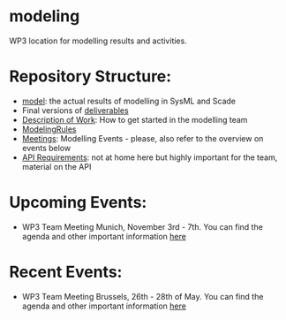 modeling
=========

WP3 location for modelling results and activities.

Repository Structure:
=====================

* [model](): the actual results of modelling in SysML and Scade
* Final versions of [deliverables](https://github.com/openETCS/modeling/tree/master/deliverables)
* [Description of Work](https://github.com/openETCS/modeling/tree/master/DescriptionOfWork): How to get started in the modelling team
* [ModelingRules](https://github.com/openETCS/modeling/tree/master/ModelingRules)
* [Meetings](https://github.com/openETCS/modeling/tree/master/meetings): Modelling Events - please, also refer to the overview on events below
* [API Requirements](https://github.com/openETCS/requirements/tree/master/D2.7-Technical_Appendix): not at home here but highly important for the team, material on the API

Upcoming Events:
================

* WP3 Team Meeting Munich, November 3rd - 7th.
 You can find the agenda and other important information [here](https://github.com/openETCS/modeling/blob/master/meetings/ADD-Phase/WS031114-Munich/SlidesDay1/1315_WS-MUC-AgendaV03-20141031.pdf)


Recent Events:
================

* WP3 Team Meeting Brussels, 26th - 28th of May.
 You can find the agenda and other important information [here](https://github.com/openETCS/modeling/blob/master/meetings/Team-Meeting_Brussels-2014-05-26/OpenETCS_WP3_meeting_agenda.pdf)

